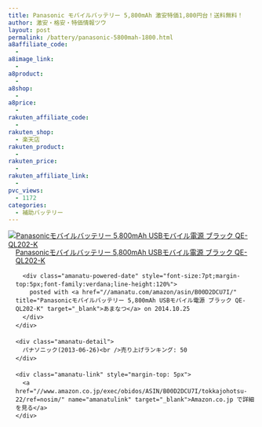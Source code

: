 ```yaml
---
title: Panasonic モバイルバッテリー 5,800mAh 激安特価1,800円台！送料無料！
author: 激安・格安・特価情報ツウ
layout: post
permalink: /battery/panasonic-5800mah-1800.html
a8affiliate_code:
  -
a8image_link:
  -
a8product:
  -
a8shop:
  -
a8price:
  -
rakuten_affiliate_code:
  -
rakuten_shop:
  - 楽天店
rakuten_product:
  -
rakuten_price:
  -
rakuten_affiliate_link:
  -
pvc_views:
  - 1172
categories:
  - 補助バッテリー
---
```

<div class="amanatu-box" style="margin-bottom:0px;">
  <div class="amanatu-image" style="float:left;">
    <a href="//www.amazon.co.jp/exec/obidos/ASIN/B00D2DCU7I/tokkajohotsu-22/ref=nosim/" name="amanatulink" target="_blank"><img src="//i1.wp.com/ecx.images-amazon.com/images/I/31BsuUfssmL._SL160_.jpg?w=546" alt="Panasonicモバイルバッテリー 5,800mAh USBモバイル電源 ブラック QE-QL202-K" style="border: none;" data-recalc-dims="1" /></a>
  </div>

  <div class="amanatu-info" style="float:left;margin-left:15px;line-height:120%">
    <div class="amanatu-name" style="margin-bottom:10px;line-height:120%">
      <a href="//www.amazon.co.jp/exec/obidos/ASIN/B00D2DCU7I/tokkajohotsu-22/ref=nosim/" name="amanatulink" target="_blank">Panasonicモバイルバッテリー 5,800mAh USBモバイル電源 ブラック QE-QL202-K</a>

      <div class="amanatu-powered-date" style="font-size:7pt;margin-top:5px;font-family:verdana;line-height:120%">
        posted with <a href="//amanatu.com/amazon/asin/B00D2DCU7I/" title="Panasonicモバイルバッテリー 5,800mAh USBモバイル電源 ブラック QE-QL202-K" target="_blank">あまなつ</a> on 2014.10.25
      </div>
    </div>

    <div class="amanatu-detail">
      パナソニック(2013-06-26)<br />売り上げランキング: 50
    </div>

    <div class="amanatu-link" style="margin-top: 5px">
      <a href="//www.amazon.co.jp/exec/obidos/ASIN/B00D2DCU7I/tokkajohotsu-22/ref=nosim/" name="amanatulink" target="_blank">Amazon.co.jp で詳細を見る</a>
    </div>
  </div>

  <div class="amanatu-footer" style="clear: left">
  </div>
</div>
